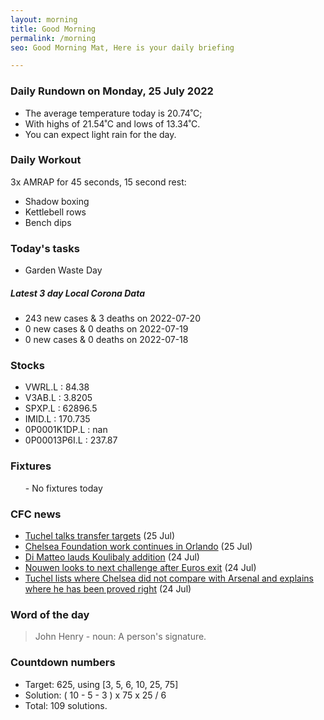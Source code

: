 ```yaml
---
layout: morning
title: Good Morning
permalink: /morning
seo: Good Morning Mat, Here is your daily briefing

---
```


<!-- weather_marker starts -->
### Daily Rundown on Monday, 25 July 2022

- The average temperature today is 20.74˚C;
- With highs of 21.54˚C and lows of 13.34˚C.
- You can expect light rain for the day.

<!-- weather_marker ends -->

### Daily Workout
<!-- workout_marker starts -->
3x AMRAP for 45 seconds, 15 second rest:

- Shadow boxing
- Kettlebell rows
- Bench dips

<!-- workout_marker ends -->

### Today's tasks
<!-- task_marker starts -->
- Garden Waste Day
<!-- task_marker ends -->

<!-- c19_marker starts -->
##### Latest 3 day Local Corona Data

- 243 new cases & 3 deaths on 2022-07-20
- 0 new cases & 0 deaths on 2022-07-19
- 0 new cases & 0 deaths on 2022-07-18

<!-- c19_marker ends -->

### Stocks

<!-- stocks_marker starts -->

- VWRL.L : 84.38
- V3AB.L : 3.8205
- SPXP.L : 62896.5
- IMID.L : 170.735
- 0P0001K1DP.L : nan
- 0P00013P6I.L : 237.87

<!-- stocks_marker ends -->

### Fixtures

<!-- sports_marker starts -->

<ul>
- No fixtures today</ul>

<!-- sports_marker ends -->

### CFC news

<!-- cfc_marker starts -->
- [Tuchel talks transfer targets](https://chelseafc.com/en/news/article/tuchel-talks-transfer-targets) (25 Jul)
- [Chelsea Foundation work continues in Orlando](https://chelseafc.com/en/news/article/chelsea-foundation-work-continues-in-orlando) (25 Jul)
- [Di Matteo lauds Koulibaly addition](https://chelseafc.com/en/news/article/di-matteo-lauds-koulibaly-addition) (24 Jul)
- [Nouwen looks to next challenge after Euros exit](https://chelseafc.com/en/news/article/nouwen-looks-to-next-challenge-after-euros-exit) (24 Jul)
- [Tuchel lists where Chelsea did not compare with Arsenal and explains where he has been proved right](https://chelseafc.com/en/news/article/tuchel-lists-where-chelsea-did-not-compare-with-arsenal-and-explains-where) (24 Jul)

<!-- cfc_marker ends -->

### Word of the day
<!-- word_marker starts -->

 > John Henry - noun: A person's signature.

<!-- word_marker ends -->

### Countdown numbers
<!-- game_marker starts -->

- Target: 625, using [3, 5, 6, 10, 25, 75]
- Solution: ( 10 - 5 - 3 ) x 75 x 25 / 6
- Total: 109 solutions.

<!-- game_marker ends -->